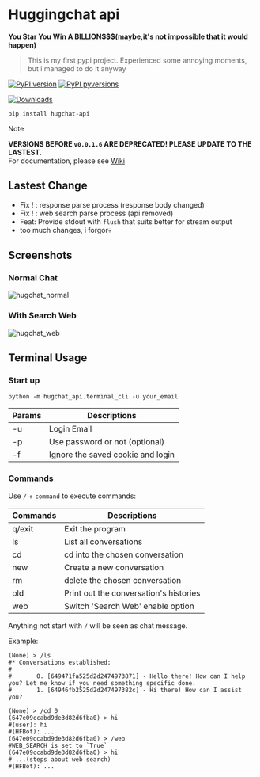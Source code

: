 # Huggingchat api

**You Star You Win A BILLION$$$(maybe,it's not impossible that it would happen)**

> This is my first pypi project. Experienced some annoying moments, but i managed to do it anyway

[![PyPI version](https://img.shields.io/pypi/v/hugchat-api.svg)](https://pypi.python.org/pypi/hugchat-api/)
[![PyPI pyversions](https://img.shields.io/pypi/pyversions/hugchat-api.svg)](https://pypi.python.org/pypi/hugchat-api/)

[![Downloads](https://static.pepy.tech/badge/hugchat-api)](https://pepy.tech/project/hugchat-api)

```shell
pip install hugchat-api
```


> [!NOTE]  
> **VERSIONS BEFORE `v0.0.1.6` ARE DEPRECATED!  PLEASE UPDATE TO THE LASTEST.**  
> For documentation, please see [Wiki](https://github.com/ogios/huggingchat-api/wiki)

## Lastest Change
- Fix ! : response parse process (response body changed)
- Fix ! : web search parse process (api removed)
- Feat: Provide stdout with `flush` that suits better for stream output
- too much changes, i forgor💀

## Screenshots
### Normal Chat
![hugchat_normal](https://github.com/ogios/huggingchat-api/assets/96933655/7068d243-62c2-4209-a132-ecf7ceb8254a)

### With Search Web
![hugchat_web](https://github.com/ogios/huggingchat-api/assets/96933655/ec818273-4849-4416-b5ea-e2c555ab1140)




## Terminal Usage

</summary>


### Start up
```shell
python -m hugchat_api.terminal_cli -u your_email
```

| Params | Descriptions                      |
|--------|-----------------------------------|
| -u     | Login Email                       |
| -p     | Use password or not (optional)    |
| -f     | Ignore the saved cookie and login |

### Commands
Use `/` + `command` to execute commands:

| Commands   | Descriptions                           |
|------------|----------------------------------------|
| q/exit     | Exit the program                       |
| ls         | List all conversations                 |
| cd <index> | cd into the chosen conversation        |
| new        | Create a new conversation              |
| rm <index> | delete the chosen conversation         |
| old        | Print out the conversation's histories |
| web        | Switch 'Search Web' enable option      |

Anything not start with `/` will be seen as chat message.

Example:
```text
(None) > /ls
#* Conversations established:
#
#       0. [649471fa525d2d2474973871] - Hello there! How can I help you? Let me know if you need something specific done.
#       1. [64946fb2525d2d247497382c] - Hi there! How can I assist you?

(None) > /cd 0
(647e09ccabd9de3d82d6fba0) > hi
#(user): hi
#(HFBot): ...
(647e09ccabd9de3d82d6fba0) > /web
#WEB_SEARCH is set to `True`
(647e09ccabd9de3d82d6fba0) > hi
# ...(steps about web search)
#(HFBot): ...
```

</details>
